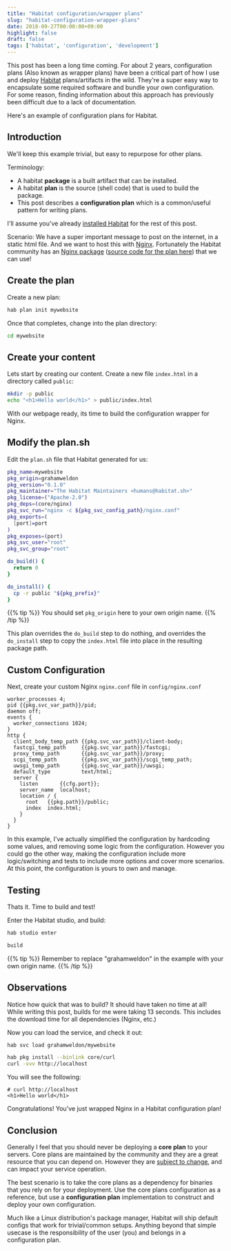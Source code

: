 ```yaml
---
title: "Habitat configuration/wrapper plans"
slug: "habitat-configuration-wrapper-plans"
date: 2018-09-27T00:00:00+09:00
highlight: false
draft: false
tags: ['habitat', 'configuration', 'development']
---
```


This post has been a long time coming. For about 2 years, configuration plans (Also known as wrapper plans) have been a critical part of how I use and deploy [Habitat][habitat] plans/artifacts in the wild. They're a super easy way to encapsulate some required software and bundle your own configuration. For some reason, finding information about this approach has previously been difficult due to a lack of documentation.

Here's an example of configuration plans for Habitat.

## Introduction

We'll keep this example trivial, but easy to repurpose for other plans.

Terminology:

* A habitat **package** is a built artifact that can be installed.
* A habitat **plan** is the source (shell code) that is used to build the package.
* This post describes a **configuration plan** which is a common/useful pattern for writing plans.

I'll assume you've already [installed Habitat][install-habitat] for the rest of this post.

Scenario: We have a super important message to post on the internet, in a static html file. And we want to host this with [Nginx][nginx]. Fortunately the Habitat community has an [Nginx package][nginx-package] ([source code for the plan here][nginx-plan]) that we can use!

## Create the plan

Create a new plan:

```sh
hab plan init mywebsite
```

Once that completes, change into the plan directory:

```sh
cd mywebsite
```

## Create your content

Lets start by creating our content. Create a new file `index.html` in a directory called `public`:

```sh
mkdir -p public
echo "<h1>Hello world</h1>" > public/index.html
```

With our webpage ready, its time to build the configuration wrapper for Nginx.

## Modify the plan.sh

Edit the `plan.sh` file that Habitat generated for us:

```sh
pkg_name=mywebsite
pkg_origin=grahamweldon
pkg_version="0.1.0"
pkg_maintainer="The Habitat Maintainers <humans@habitat.sh>"
pkg_license=("Apache-2.0")
pkg_deps=(core/nginx)
pkg_svc_run="nginx -c ${pkg_svc_config_path}/nginx.conf"
pkg_exports=(
  [port]=port
)
pkg_exposes=(port)
pkg_svc_user="root"
pkg_svc_group="root"

do_build() {
  return 0
}

do_install() {
  cp -r public "${pkg_prefix}"
}
```

{{% tip %}}
You should set `pkg_origin` here to your own origin name.
{{% /tip %}}

This plan overrides the `do_build` step to do nothing, and overrides the `do_install` step to copy the `index.html` file into place in the resulting package path.

## Custom Configuration

Next, create your custom Nginx `nginx.conf` file in `config/nginx.conf`

```text
worker_processes 4;
pid {{pkg.svc_var_path}}/pid;
daemon off;
events {
  worker_connections 1024;
}
http {
  client_body_temp_path {{pkg.svc_var_path}}/client-body;
  fastcgi_temp_path     {{pkg.svc_var_path}}/fastcgi;
  proxy_temp_path       {{pkg.svc_var_path}}/proxy;
  scgi_temp_path        {{pkg.svc_var_path}}/scgi_temp_path;
  uwsgi_temp_path       {{pkg.svc_var_path}}/uwsgi;
  default_type          text/html;
  server {
    listen       {{cfg.port}};
    server_name  localhost;
    location / {
      root   {{pkg.path}}/public;
      index  index.html;
    }
  }
}
```

In this example, I've actually simplified the configuration by hardcoding some values, and removing some logic from the configuration. However you could go the other way, making the configuration include more logic/switching and tests to include more options and cover more scenarios. At this point, the configuration is yours to own and manage.

## Testing

Thats it. Time to build and test!

Enter the Habitat studio, and build:

```sh
hab studio enter

build
```

{{% tip %}}
Remember to replace "grahamweldon" in the example with your own origin name.
{{% /tip %}}

## Observations

Notice how quick that was to build? It should have taken no time at all! While writing this post, builds for me were taking 13 seconds. This includes the download time for all dependencies (Nginx, etc.)

Now you can load the service, and check it out:

```sh
hab svc load grahamweldon/mywebsite

hab pkg install --binlink core/curl
curl -vvv http://localhost
```

You will see the following:

```text
# curl http://localhost
<h1>Hello world</h1>
```

Congratulations! You've just wrapped Nginx in a Habitat configuration plan!

## Conclusion

Generally I feel that you should never be deploying a **core plan** to your servers. Core plans are maintained by the community and they are a great resource that you can depend on. However they are [subject to change][mongodb-pr], and can impact your service operation.

The best scenario is to take the core plans as a dependency for binaries that you rely on for your deployment. Use the core plans configuration as a reference, but use a **configuration plan** implementation to construct and deploy your own configuration.

Much like a Linux distribution's package manager, Habitat will ship default configs that work for trivial/common setups. Anything beyond that simple usecase is the responsibility of the user (you) and belongs in a configuration plan.

[habitat]: https://www.habitat.sh/ "Habitat home page"
[nginx]: https://www.nginx.com/ "Nginx web site"
[nginx-package]: https://bldr.habitat.sh/#/pkgs/core/nginx "Nginx package for Habitat"
[nginx-plan]: https://github.com/habitat-sh/core-plans/blob/master/nginx/plan.sh "Nginx Habitat plan"
[mongodb-pr]: https://github.com/habitat-sh/core-plans/pull/1771 "MongoDB pull request for Habitat core plans"
[install-habitat]: https://www.habitat.sh/docs/install-habitat/ "Install Habitat instructions"
